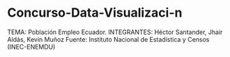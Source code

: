 # Concurso-Data-Visualizaci-n
TEMA: Población Empleo Ecuador.  INTEGRANTES: Héctor Santander, Jhair Aldás, Kevin Muñoz
Fuente: Instituto Nacional de Estadística y Censos (INEC-ENEMDU)
